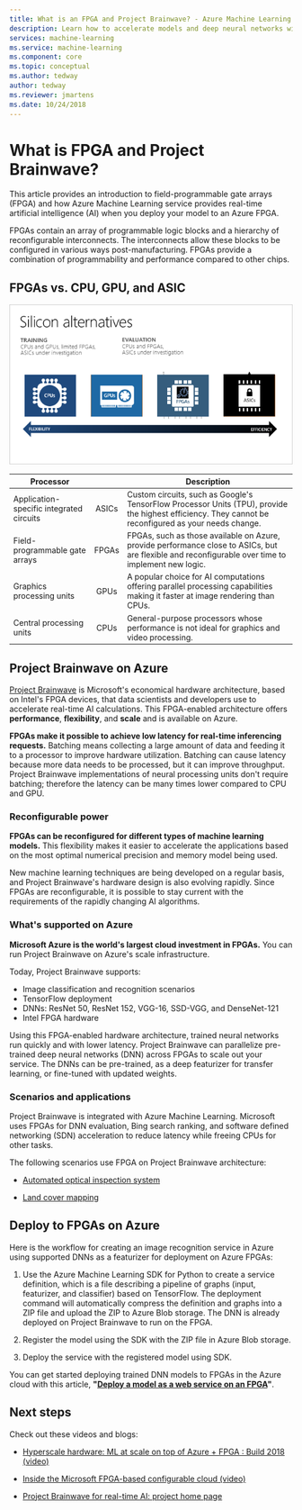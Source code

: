 ```yaml
---
title: What is an FPGA and Project Brainwave? - Azure Machine Learning service
description: Learn how to accelerate models and deep neural networks with FPGAs on Azure. This article provides an introduction to field-programmable gate arrays (FPGA) and how Azure Machine Learning Service provides real-time artificial intelligence (AI) when you deploy your model to an Azure FPGA.
services: machine-learning
ms.service: machine-learning
ms.component: core
ms.topic: conceptual
ms.author: tedway
author: tedway
ms.reviewer: jmartens
ms.date: 10/24/2018
---
```


# What is FPGA and Project Brainwave?

This article provides an introduction to field-programmable gate arrays (FPGA) and how Azure Machine Learning service provides real-time artificial intelligence (AI) when you deploy your model to an Azure FPGA.

FPGAs contain an array of programmable logic blocks and a hierarchy of reconfigurable interconnects. The interconnects allow these blocks to be configured in various ways post-manufacturing. FPGAs provide a combination of programmability and performance compared to other chips.

## FPGAs vs. CPU, GPU, and ASIC

![Azure Machine Learning service FPGA comparison](./media/concept-accelerate-with-fpgas/azure-machine-learning-fpga-comparison.png)

|Processor||Description|
|---|:-------:|------|
|Application-specific integrated circuits|ASICs|Custom circuits, such as Google's TensorFlow Processor Units (TPU), provide the highest efficiency. They cannot be reconfigured as your needs change.|
|Field-programmable gate arrays|FPGAs|FPGAs, such as those available on Azure, provide performance close to ASICs, but are flexible and reconfigurable over time to implement new logic.|
|Graphics processing units|GPUs|A popular choice for AI computations offering parallel processing capabilities making it faster at image rendering than CPUs.|
|Central processing units|CPUs|General-purpose processors whose performance is not ideal for graphics and video processing.|

## Project Brainwave on Azure

[Project Brainwave](https://www.microsoft.com/research/project/project-brainwave/) is Microsoft's economical hardware architecture, based on Intel's FPGA devices, that data scientists and developers use to accelerate real-time AI calculations.  This FPGA-enabled architecture offers **performance**, **flexibility**, and **scale** and is available on Azure.

**FPGAs make it possible to achieve low latency for real-time inferencing requests.** Batching means collecting a large amount of data and feeding it to a processor to improve hardware utilization. Batching can cause latency because more data needs to be processed, but it can improve throughput. Project Brainwave implementations of neural processing units don't require batching; therefore the latency can be many times lower compared to CPU and GPU.

### Reconfigurable power
**FPGAs can be reconfigured for different types of machine learning models.** This flexibility makes it easier to accelerate the applications based on the most optimal numerical precision and memory model being used.

New machine learning techniques are being developed on a regular basis, and Project Brainwave's hardware design is also evolving rapidly. Since FPGAs are reconfigurable, it is possible to stay current with the requirements of the rapidly changing AI algorithms.

### What's supported on Azure
**Microsoft Azure is the world's largest cloud investment in FPGAs.** You can run Project Brainwave on Azure's scale infrastructure.

Today, Project Brainwave supports:
+ Image classification and recognition scenarios
+ TensorFlow deployment
+ DNNs: ResNet 50, ResNet 152, VGG-16, SSD-VGG, and DenseNet-121
+ Intel FPGA hardware 

Using this FPGA-enabled hardware architecture, trained neural networks run quickly and with lower latency. Project Brainwave can parallelize pre-trained deep neural networks (DNN) across FPGAs to scale out your service. The DNNs can be pre-trained, as a deep featurizer for transfer learning, or fine-tuned with updated weights.

### Scenarios and applications

Project Brainwave is integrated with Azure Machine Learning. Microsoft uses FPGAs for DNN evaluation, Bing search ranking, and software defined networking (SDN) acceleration to reduce latency while freeing CPUs for other tasks.

The following scenarios use FPGA on Project Brainwave architecture:
+ [Automated optical inspection system](https://blogs.microsoft.com/ai/build-2018-project-brainwave/)

+ [Land cover mapping](https://blogs.technet.microsoft.com/machinelearning/2018/05/29/how-to-use-fpgas-for-deep-learning-inference-to-perform-land-cover-mapping-on-terabytes-of-aerial-images/)

## Deploy to FPGAs on Azure

Here is the workflow for creating an image recognition service in Azure using supported DNNs as a featurizer for deployment on Azure FPGAs:

1. Use the Azure Machine Learning SDK for Python to create a service definition, which is a file describing a pipeline of graphs (input, featurizer, and classifier) based on TensorFlow. The deployment command will automatically compress the definition and graphs into a ZIP file and upload the ZIP to Azure Blob storage.  The DNN is already deployed on Project Brainwave to run on the FPGA.

1. Register the model using the SDK with the ZIP file in Azure Blob storage.

1. Deploy the service with the registered model using SDK.

You can get started deploying trained DNN models to FPGAs in the Azure cloud with this article, **"[Deploy a model as a web service on an FPGA](how-to-deploy-fpga-web-service.md)"**.


## Next steps

Check out these videos and blogs:

+ [Hyperscale hardware: ML at scale on top of Azure + FPGA : Build 2018 (video)](https://www.youtube.com/watch?v=BMgQAHIx2eY)

+ [Inside the Microsoft FPGA-based configurable cloud (video)](https://channel9.msdn.com/Events/Build/2017/B8063)

+ [Project Brainwave for real-time AI: project home page](https://www.microsoft.com/research/project/project-brainwave/)
